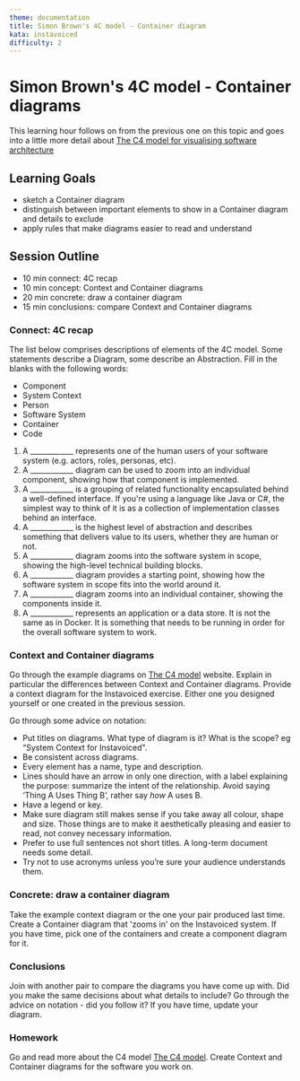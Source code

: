 ```yaml
---
theme: documentation
title: Simon Brown's 4C model - Container diagram
kata: instavoiced
difficulty: 2
---
```


# Simon Brown's 4C model - Container diagrams

This learning hour follows on from the previous one on this topic and goes into a little more detail about [The C4 model for visualising software architecture](https://c4model.com/)

## Learning Goals
- sketch a Container diagram
- distinguish between important elements to show in a Container diagram and details to exclude
- apply rules that make diagrams easier to read and understand

## Session Outline

* 10 min connect: 4C recap 
* 10 min concept: Context and Container diagrams
* 20 min concrete: draw a container diagram 
* 15 min conclusions: compare Context and Container diagrams

### Connect: 4C recap
The list below comprises descriptions of elements of the 4C model. Some statements describe a Diagram, some describe an Abstraction. Fill in the blanks with the following words:

- Component
- System Context
- Person
- Software System
- Container
- Code

1. A ____________ represents one of the human users of your software system (e.g. actors, roles, personas, etc).
1. A ____________ diagram can be used to zoom into an individual component, showing how that component is implemented.
1. A ____________ is a grouping of related functionality encapsulated behind a well-defined interface. If you're using a language like Java or C#, the simplest way to think of it is as a collection of implementation classes behind an interface.
1. A ____________ is the highest level of abstraction and describes something that delivers value to its users, whether they are human or not.
1. A ____________ diagram zooms into the software system in scope, showing the high-level technical building blocks.
1. A ____________ diagram provides a starting point, showing how the software system in scope fits into the world around it.
1. A ____________ diagram zooms into an individual container, showing the components inside it.
1. A ____________ represents an application or a data store. It is not the same as in Docker. It is something that needs to be running in order for the overall software system to work.

### Context and Container diagrams

Go through the example diagrams on [The C4 model](https://c4model.com/) website. Explain in particular the differences between Context and Container diagrams. Provide a context diagram for the Instavoiced exercise. Either one you designed yourself or one created in the previous session.

Go through some advice on notation:
- Put titles on diagrams. What type of diagram is it? What is the scope? eg “System Context for Instavoiced".
- Be consistent across diagrams.
- Every element has a name, type and description.
- Lines should have an arrow in only one direction, with a label explaining the purpose: summarize the intent of the relationship. Avoid saying ‘Thing A Uses Thing B’, rather say _how_ A uses B.
- Have a legend or key.
- Make sure diagram still makes sense if you take away all colour, shape and size. Those things are to make it aesthetically pleasing and easier to read, not convey necessary information.
- Prefer to use full sentences not short titles. A long-term document needs some detail.
- Try not to use acronyms unless you’re sure your audience understands them.

### Concrete: draw a container diagram
Take the example context diagram or the one your pair produced last time. Create a Container diagram that 'zooms in' on the Instavoiced system. If you have time, pick one of the containers and create a component diagram for it.

### Conclusions
Join with another pair to compare the diagrams you have come up with. Did you make the same decisions about what details to include? Go through the advice on notation - did you follow it? If you have time, update your diagram.

### Homework
Go and read more about the C4 model [The C4 model](https://c4model.com/). Create Context and Container diagrams for the software you work on.



